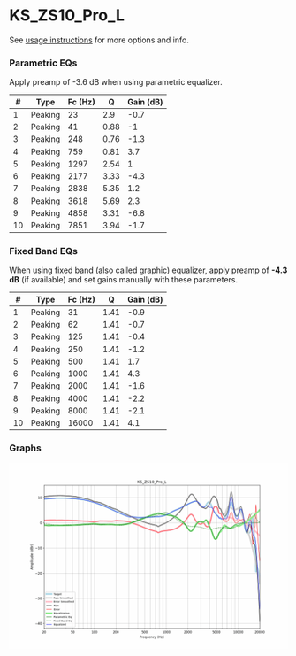 # KS_ZS10_Pro_L
See [usage instructions](https://github.com/jaakkopasanen/AutoEq#usage) for more options and info.

### Parametric EQs
Apply preamp of -3.6 dB when using parametric equalizer.

|   # | Type    |   Fc (Hz) |    Q |   Gain (dB) |
|-----|---------|-----------|------|-------------|
|   1 | Peaking |        23 | 2.9  |        -0.7 |
|   2 | Peaking |        41 | 0.88 |        -1   |
|   3 | Peaking |       248 | 0.76 |        -1.3 |
|   4 | Peaking |       759 | 0.81 |         3.7 |
|   5 | Peaking |      1297 | 2.54 |         1   |
|   6 | Peaking |      2177 | 3.33 |        -4.3 |
|   7 | Peaking |      2838 | 5.35 |         1.2 |
|   8 | Peaking |      3618 | 5.69 |         2.3 |
|   9 | Peaking |      4858 | 3.31 |        -6.8 |
|  10 | Peaking |      7851 | 3.94 |        -1.7 |

### Fixed Band EQs
When using fixed band (also called graphic) equalizer, apply preamp of **-4.3 dB** (if available) and set gains manually with these parameters.

|   # | Type    |   Fc (Hz) |    Q |   Gain (dB) |
|-----|---------|-----------|------|-------------|
|   1 | Peaking |        31 | 1.41 |        -0.9 |
|   2 | Peaking |        62 | 1.41 |        -0.7 |
|   3 | Peaking |       125 | 1.41 |        -0.4 |
|   4 | Peaking |       250 | 1.41 |        -1.2 |
|   5 | Peaking |       500 | 1.41 |         1.7 |
|   6 | Peaking |      1000 | 1.41 |         4.3 |
|   7 | Peaking |      2000 | 1.41 |        -1.6 |
|   8 | Peaking |      4000 | 1.41 |        -2.2 |
|   9 | Peaking |      8000 | 1.41 |        -2.1 |
|  10 | Peaking |     16000 | 1.41 |         4.1 |

### Graphs
![](./KS_ZS10_Pro_L.png)
